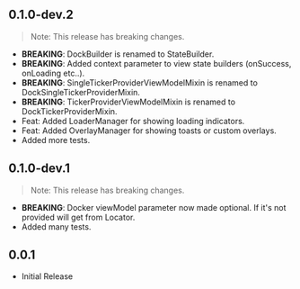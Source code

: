 ## 0.1.0-dev.2

> Note: This release has breaking changes.

- **BREAKING**: DockBuilder is renamed to StateBuilder.
- **BREAKING**: Added context parameter to view state builders (onSuccess, onLoading etc..).
- **BREAKING**: SingleTickerProviderViewModelMixin is renamed to DockSingleTickerProviderMixin.
- **BREAKING**: TickerProviderViewModelMixin is renamed to DockTickerProviderMixin.
- Feat: Added LoaderManager for showing loading indicators.
- Feat: Added OverlayManager for showing toasts or custom overlays.
- Added more tests.


## 0.1.0-dev.1

> Note: This release has breaking changes.

- **BREAKING**: Docker viewModel parameter now made optional. If it's not provided will get from Locator.
- Added many tests.

## 0.0.1

* Initial Release
